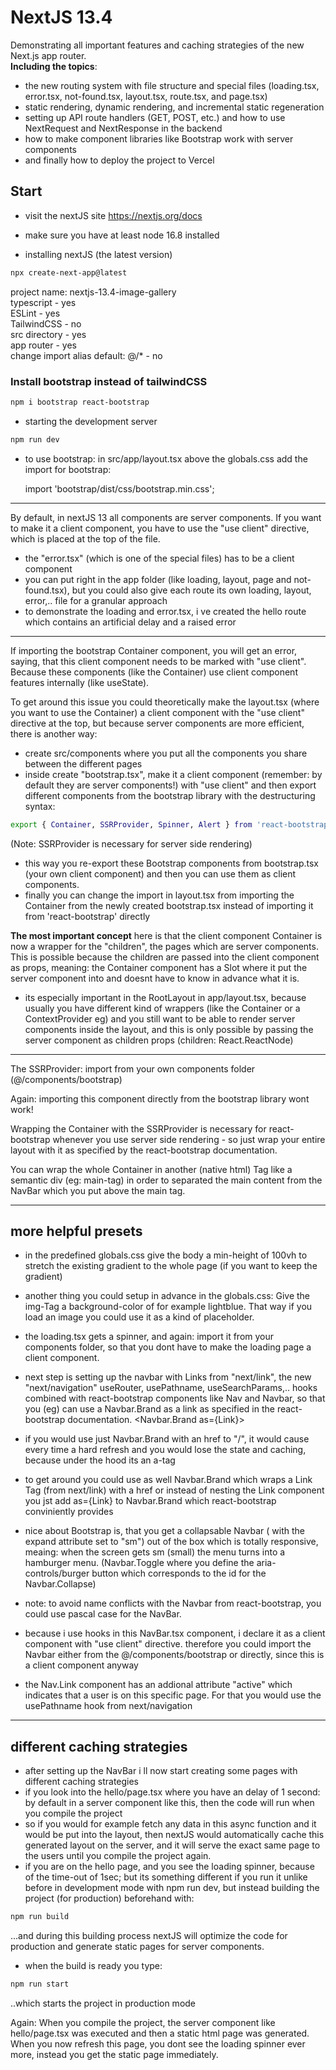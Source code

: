 # NextJS 13.4
 
Demonstrating all important features and caching strategies of the new Next.js app router.\
**Including the topics**:

- the new routing system with file structure and special files (loading.tsx, error.tsx, not-found.tsx, layout.tsx, route.tsx, and page.tsx)
- static rendering, dynamic rendering, and incremental static regeneration
- setting up API route handlers (GET, POST, etc.) and how to use NextRequest and NextResponse in the backend
- how to make component libraries like Bootstrap work with server components
- and finally how to deploy the project to Vercel

## Start

- visit the nextJS site
  https://nextjs.org/docs

- make sure you have at least node 16.8 installed
- installing nextJS (the latest version)
```sh
npx create-next-app@latest
```

project name: nextjs-13.4-image-gallery\
typescript - yes\
ESLint - yes\
TailwindCSS - no\
src directory - yes\
app router - yes\
change import alias default: @/* - no  


### Install bootstrap instead of tailwindCSS
```sh
npm i bootstrap react-bootstrap
```

- starting the development server
```sh
npm run dev
```

- to use bootstrap: 
in src/app/layout.tsx above the globals.css add the import for bootstrap:
    
    import 'bootstrap/dist/css/bootstrap.min.css';

---

By default, in nextJS 13 all components are server components. 
If you want to make it a client component, you have to use the "use client" directive, which is placed at the top of the file.

- the "error.tsx" (which is one of the special files) has to be a client component
- you can put right in the app folder (like loading, layout, page and not-found.tsx), but you could also give each route its own loading, layout, error,.. file for a granular approach
- to demonstrate the loading and error.tsx, i ve created the hello route which contains an artificial delay and a raised error 

----
If importing the bootstrap Container component, you will get an error, saying, that this client component needs to be marked with "use client". Because these components (like the Container) use client component features internally (like useState).

To get around this issue you could theoretically make the layout.tsx (where you want to use the Container) a client component with the "use client" directive at the top, but because server components are more efficient, there is another way:
- create src/components where you put all the components you share between the different pages
- inside create "bootstrap.tsx", make it a client component (remember: by default they are server components!) with "use client" and then export different components from the bootstrap library with the destructuring syntax:
```sh
export { Container, SSRProvider, Spinner, Alert } from 'react-bootstrap'
```

  (Note: SSRProvider is necessary for server side rendering)

- this way you re-export these Bootstrap components from bootstrap.tsx (your own client component) and then you can use them as client components. 
- finally you can change the import in layout.tsx from importing the Container from the newly created bootstrap.tsx instead of importing it from 'react-bootstrap' directly
 
**The most important concept** here is that the client component Container is now a wrapper for the "children", the pages which are server components. This is possible because the children are passed into the client component as props, meaning: the Container component has a Slot where it put the server component into and doesnt have to know in advance what it is.
- its especially important in the RootLayout in app/layout.tsx, because usually you have different kind of wrappers (like the Container or a ContextProvider eg) and you still want to be able to render server components inside the layout, and this is only possible by passing the server component as children props (children: React.ReactNode)

---

The SSRProvider: import from your own components folder (@/components/bootstrap)

Again: importing this component directly from the bootstrap library wont work!

Wrapping the Container with the SSRProvider is necessary for react-bootstrap whenever you use server side rendering - so just wrap your entire layout with it as specified by the react-bootstrap documentation.

You can wrap the whole Container in another (native html) Tag like a semantic div (eg: main-tag) in order to separated the main content from the NavBar which you put above the main tag.

---

## more helpful presets

- in the predefined globals.css give the body a min-height of 100vh to stretch the existing gradient to the whole page (if you want to keep the gradient)
- another thing you could setup in advance in the globals.css: 
Give the img-Tag a background-color of for example lightblue. That way if you load an image you could use it as a kind of placeholder.
- the loading.tsx gets a spinner, and again: import it from your components folder, so that you dont have to make the loading page a client component.

- next step is setting up the navbar with Links from "next/link", the new "next/navigation" useRouter, usePathname, useSearchParams,.. hooks combined with react-bootstrap components like Nav and Navbar, so that you (eg) can use a Navbar.Brand as a link as specified in the react-bootstrap documentation. 
<Navbar.Brand as={Link}>
- if you would use just Navbar.Brand with an href to "/", it would cause every time a hard refresh and you would lose the state and caching, because under the hood its an a-tag
- to get around you could use as well Navbar.Brand which wraps a Link Tag (from next/link) with a href or instead of nesting the Link component you jst add  as={Link} to Navbar.Brand which react-bootstrap conviniently provides
- nice about Bootstrap is, that you get a collapsable Navbar ( with the expand attribute set to "sm") out of the box which is totally responsive, meaing: when the screen gets sm (small) the menu turns into a hamburger menu. (Navbar.Toggle where you define the aria-controls/burger button which corresponds to the id for the Navbar.Collapse)
- note: to avoid name conflicts with the Navbar from react-bootstrap, you could use pascal case for the NavBar.
- because i use hooks in this NavBar.tsx component, i declare it as a client component with "use client" directive. therefore you could import the Navbar either from the @/components/bootstrap or directly, since this is a client component anyway
- the Nav.Link component has an addional attribute "active" which indicates that a user is on this specific page. For that you would use the usePathname hook from next/navigation 

---

## different caching strategies

- after setting up the NavBar i ll now start creating some pages with different caching strategies
- if you look into the hello/page.tsx where you have an delay of 1 second: by default in a server component like this, then the code will run when you compile the project
- so if you would for example fetch any data in this async function and it would be put into the layout, then nextJS would automatically cache this generated layout on the server, and it will serve the exact same page to the users until you compile the project again. 
- if you are on the hello page, and you see the loading spinner, because of the time-out of 1sec; but its something different if you run it unlike before in development mode with npm run dev, but instead building the project (for production) beforehand with:
```sh
npm run build
```
...and during this building process nextJS will optimize the code for production and generate static pages for server components.
- when the build is ready you type:
```sh
npm run start 
```

..which starts the project in production mode

Again: When you compile the project, the server component like hello/page.tsx was executed and then a static html page was generated.
When you now refresh this page, you dont see the loading spinner ever more, instead you get the static page immediately.


